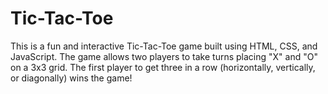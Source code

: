 # Tic-Tac-Toe
This is a fun and interactive Tic-Tac-Toe game built using HTML, CSS, and JavaScript. The game allows two players to take turns placing "X" and "O" on a 3x3 grid. The first player to get three in a row (horizontally, vertically, or diagonally) wins the game!
